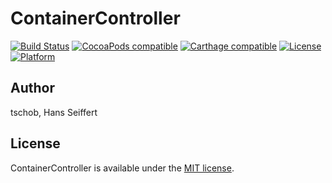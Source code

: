# ContainerController

[![Build Status](https://travis-ci.org/tschob/ContainerController.svg?branch=master)](https://travis-ci.org/tschob/ContainerController)
[![CocoaPods compatible](https://img.shields.io/cocoapods/v/ContainerController.svg?style=flat)](http://cocoadocs.org/docsets/ContainerController)
[![Carthage compatible](https://img.shields.io/badge/Carthage-compatible-4BC51D.svg?style=flat)](https://github.com/tschob/ContainerController)
[![License](https://img.shields.io/cocoapods/l/ContainerController.svg?style=flat)](http://cocoadocs.org/docsets/ContainerController)
[![Platform](https://img.shields.io/cocoapods/p/ContainerController.svg?style=flat)](http://cocoadocs.org/docsets/ContainerController)

## Author

tschob, Hans Seiffert

## License

ContainerController is available under the [MIT license](https://github.com/tschob/ContainerController/blob/master/LICENSE).